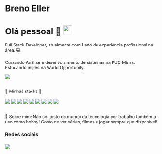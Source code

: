 # Breno Eller

# Olá pessoal 👋 <img src="https://raw.githubusercontent.com/kaueMarques/kaueMarques/master/hi.gif" height="30px">

Full Stack Developer, atualmente com 1 ano de experiência profissional na área. 💻 <br/><br/>
Cursando Análise e desenvolvimento de sistemas na PUC Minas.<br>
Estudando inglês na World Opportunity.

<img src="https://www.isbrasil.info/blog/_images/blog/destaques/2018/07/02/o-papel-do-programador-na-definicao-da-estrategia-digital_15aa61961ff3a95c582773cbeaeb5be7.webp"><br/><br/>

🚀 Minhas stacks 🚀<br/><br/>
 <img src="https://img.shields.io/badge/JavaScript-F7DF1E?style=for-the-badge&logo=javascript&logoColor=black">
 <img src="https://img.shields.io/badge/HTML5-E34F26?style=for-the-badge&logo=html5&logoColor=white">
 <img src="https://img.shields.io/badge/CSS3-1572B6?style=for-the-badge&logo=css3&logoColor=white">
 <img src="https://img.shields.io/badge/TypeScript-007ACC?style=for-the-badge&logo=typescript&logoColor=white">
 <img src="https://img.shields.io/badge/PHP-777BB4?style=for-the-badge&logo=php&logoColor=white">
 <img src="https://img.shields.io/badge/Angular-DD0031?style=for-the-badge&logo=angular&logoColor=white">
 <img src="https://img.shields.io/badge/Git-E34F26?style=for-the-badge&logo=git&logoColor=white">
 <img src="https://img.shields.io/badge/MySQL-00000F?style=for-the-badge&logo=mysql&logoColor=white">
 <img src="https://img.shields.io/badge/jQuery-0769AD?style=for-the-badge&logo=jquery&logoColor=white">
 
 <br/> 💬 Sobre mim: Não só gosto do mundo da tecnologia por trabalho também a uso como hobby! Gosto de ver séries, filmes e jogar sempre que disponível!
 <div>
     <h3>Redes sociais<h3/>
     <a href="https://www.linkedin.com/in/brenoeller/"><img src="https://img.shields.io/badge/LinkedIn-0077B5?style=for-the-badge&logo=linkedin&logoColor=white" target="_blank"><a/>
 <div/>


